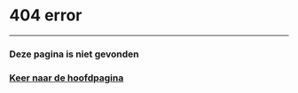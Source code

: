 # 404 error
***
### <b>Deze pagina is niet gevonden</b>
### [Keer naar de hoofdpagina](https://ilt.kuleuven.be/php72/docs/index.md)